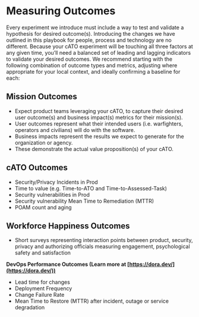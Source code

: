 # Measuring Outcomes

Every experiment we introduce must include a way to test and validate a hypothesis for desired outcome(s). Introducing the changes we have outlined in this playbook for people, process and technology are no different. Because your cATO experiment will be touching all three factors at any given time, you’ll need a balanced set of leading and lagging indicators to validate your desired outcomes. We recommend starting with the following combination of outcome types and metrics, adjusting where appropriate for your local context, and ideally confirming a baseline for each:

## Mission Outcomes

- Expect product teams leveraging your cATO, to capture their desired user outcome(s) and business impact(s) metrics for their mission(s).
- User outcomes represent what their intended users (i.e. warfighters, operators and civilians) will do with the software.
- Business impacts represent the results we expect to generate for the organization or agency.
- These demonstrate the actual value proposition(s) of your cATO.

## cATO Outcomes

- Security/Privacy Incidents in Prod
- Time to value (e.g. Time-to-ATO and Time-to-Assessed-Task)
- Security vulnerabilities in Prod
- Security vulnerability Mean Time to Remediation (MTTR)
- POAM count and aging

## Workforce Happiness Outcomes

- Short surveys representing interaction points between product, security, privacy and authorizing officials measuring engagement, psychological safety and satisfaction

**DevOps Performance Outcomes (Learn more at [https://dora.dev/](https://dora.dev/))**

- Lead time for changes
- Deployment Frequency
- Change Failure Rate
- Mean Time to Restore (MTTR) after incident, outage or service degradation
